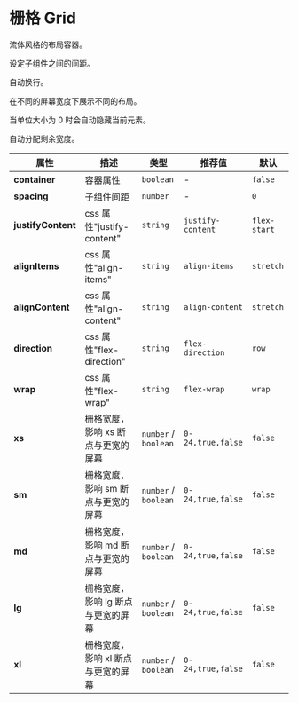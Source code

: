 # 栅格 Grid

流体风格的布局容器。

<ex-code name="ex-grid-basic">

设定子组件之间的间距。

</ex-code>

<ex-code name="ex-grid-fluid">

自动换行。

</ex-code>

<ex-code name="ex-grid-responsive">

在不同的屏幕宽度下展示不同的布局。

</ex-code>

<ex-code name="ex-grid-hidden">

当单位大小为 0 时会自动隐藏当前元素。

</ex-code>

<ex-code name="ex-grid-auto-width">

自动分配剩余宽度。

</ex-code>

<ex-footer>

| 属性               | 描述                               | 类型                 | 推荐值            | 默认         |
| ------------------ | ---------------------------------- | -------------------- | ----------------- | ------------ |
| **container**      | 容器属性                           | `boolean`            | -                 | `false`      |
| **spacing**        | 子组件间距                         | `number`             | -                 | `0`          |
| **justifyContent** | css 属性"justify-content"          | `string`             | `justify-content` | `flex-start` |
| **alignItems**     | css 属性"align-items"              | `string`             | `align-items`     | `stretch`    |
| **alignContent**   | css 属性"align-content"            | `string`             | `align-content`   | `stretch`    |
| **direction**      | css 属性"flex-direction"           | `string`             | `flex-direction`  | `row`        |
| **wrap**           | css 属性"flex-wrap"                | `string`             | `flex-wrap`       | `wrap`       |
| **xs**             | 栅格宽度，影响 xs 断点与更宽的屏幕 | `number` / `boolean` | `0-24,true,false` | `false`      |
| **sm**             | 栅格宽度，影响 sm 断点与更宽的屏幕 | `number` / `boolean` | `0-24,true,false` | `false`      |
| **md**             | 栅格宽度，影响 md 断点与更宽的屏幕 | `number` / `boolean` | `0-24,true,false` | `false`      |
| **lg**             | 栅格宽度，影响 lg 断点与更宽的屏幕 | `number` / `boolean` | `0-24,true,false` | `false`      |
| **xl**             | 栅格宽度，影响 xl 断点与更宽的屏幕 | `number` / `boolean` | `0-24,true,false` | `false`      |

</ex-footer>
